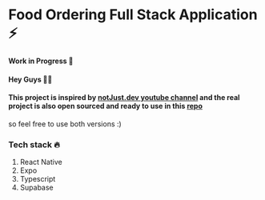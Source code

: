 # Food Ordering Full Stack Application :zap:

**Work in Progress :construction:**

#### Hey Guys :technologist:

#### This project is inspired by [notJust.dev youtube channel](https://youtu.be/rIYzLhkG9TA?si=Ybik5oK8NVPdHaiN) and the real project is also open sourced and ready to use in this [repo](https://github.com/notJust-dev/FoodOrdering/tree/main)

so feel free to use both versions :)

### Tech stack :fire:

1. React Native
2. Expo
3. Typescript
4. Supabase
